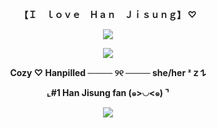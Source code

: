 **<p align="center">【﻿Ｉ　ｌｏｖｅ　Ｈａｎ　Ｊｉｓｕｎｇ】 ♡</p>**
<p align="center"> <img src="https://github.com/user-attachments/assets/2ee2d21a-d7ef-43fd-b35b-179fbb4da894" </p>


<p align="center"> <img src="https://github.com/user-attachments/assets/0e6707bc-21e6-48d6-9963-e2085cf5b202" </p>

**<p align="center">Cozy ♡ Hanpilled ──── ୨୧ ──── she/her ᶻ 𝗓 𐰁 </p>**
**<p align="center"> ⌞#1 Han Jisung fan (๑>◡<๑) ⌝ </p>**

<p align="center"> <img src="https://github.com/user-attachments/assets/fc339fa4-5a1f-4f2d-a6bd-3398dd51b81e" </p>
